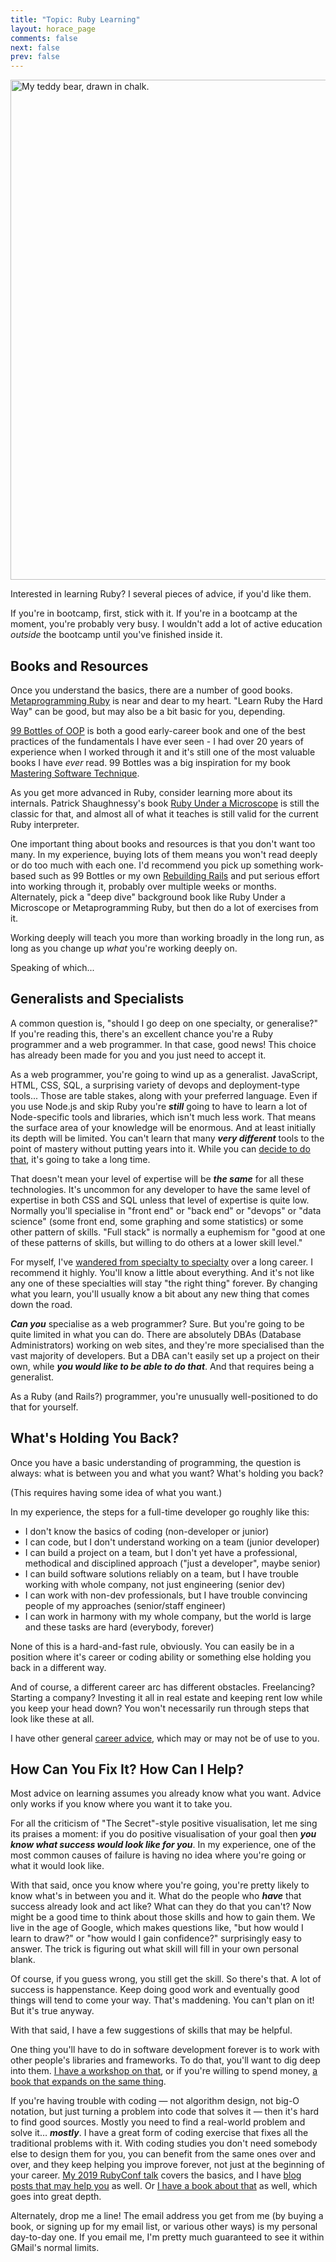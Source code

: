 ```yaml
---
title: "Topic: Ruby Learning"
layout: horace_page
comments: false
next: false
prev: false
---
```


<img src="/images/SuperPrincess.png#right" width="600" height="800" alt="My teddy bear, drawn in chalk."> </img>

Interested in learning Ruby? I several pieces of advice, if you'd like them.

If you're in bootcamp, first, stick with it. If you're in a bootcamp at the moment, you're probably very busy. I wouldn't add a lot of active education *outside* the bootcamp until you've finished inside it.

## Books and Resources

Once you understand the basics, there are a number of good books. [Metaprogramming Ruby](https://pragprog.com/book/ppmetr2/metaprogramming-ruby-2) is near and dear to my heart. "Learn Ruby the Hard Way" can be good, but may also be a bit basic for you, depending.

[99 Bottles of OOP](https://www.sandimetz.com/99bottles) is both a good early-career book and one of the best practices of the fundamentals I have ever seen - I had over 20 years of experience when I worked through it and it's still one of the most valuable books I have *ever* read. 99 Bottles was a big inspiration for my book [Mastering Software Technique](https://software-technique.com).

As you get more advanced in Ruby, consider learning more about its internals. Patrick Shaughnessy's book [Ruby Under a Microscope](http://patshaughnessy.net/ruby-under-a-microscope) is still the classic for that, and almost all of what it teaches is still valid for the current Ruby interpreter.

One important thing about books and resources is that you don't want too many. In my experience, buying lots of them means you won't read deeply or do too much with each one. I'd recommend you pick up something work-based such as 99 Bottles or my own [Rebuilding Rails](https://rebuilding-rails.com) and put serious effort into working through it, probably over multiple weeks or months. Alternately, pick a "deep dive" background book like Ruby Under a Microscope or Metaprogramming Ruby, but then do a lot of exercises from it.

Working deeply will teach you more than working broadly in the long run, as long as you change up *what* you're working deeply on.

Speaking of which...

## Generalists and Specialists

A common question is, "should I go deep on one specialty, or generalise?" If you're reading this, there's an excellent chance you're a Ruby programmer and a web programmer. In that case, good news! This choice has already been made for you and you just need to accept it.

As a web programmer, you're going to wind up as a generalist. JavaScript, HTML, CSS, SQL, a surprising variety of devops and deployment-type tools... Those are table stakes, along with your preferred language. Even if you use Node.js and skip Ruby you're ***still*** going to have to learn a lot of Node-specific tools and libraries, which isn't much less work. That means the surface area of your knowledge will be enormous. And at least initially its depth will be limited. You can't learn that many ***very different*** tools to the point of mastery without putting years into it. While you can [decide to do that](http://codefol.io/posts/how-to-commit-to-mastery/), it's going to take a long time.

That doesn't mean your level of expertise will be ***the same*** for all these technologies. It's uncommon for any developer to have the same level of expertise in both CSS and SQL unless that level of expertise is quite low. Normally you'll specialise in "front end" or "back end" or "devops" or "data science" (some front end, some graphing and some statistics) or some other pattern of skills. "Full stack" is normally a euphemism for "good at one of these patterns of skills, but willing to do others at a lower skill level."

For myself, I've [wandered from specialty to specialty](http://codefol.io/portfolio/#fulltime) over a long career. I recommend it highly. You'll know a little about everything. And it's not like any one of these specialties will stay "the right thing" forever. By changing what you learn, you'll usually know a bit about any new thing that comes down the road.

***Can you*** specialise as a web programmer? Sure. But you're going to be quite limited in what you can do. There are absolutely DBAs (Database Administrators) working on web sites, and they're more specialised than the vast majority of developers. But a DBA can't easily set up a project on their own, while ***you would like to be able to do that***. And that requires being a generalist.

As a Ruby (and Rails?) programmer, you're unusually well-positioned to do that for yourself.

## What's Holding You Back?

Once you have a basic understanding of programming, the question is always: what is between you and what you want? What's holding you back?

(This requires having some idea of what you want.)

In my experience, the steps for a full-time developer go roughly like this:

* I don't know the basics of coding (non-developer or junior)
* I can code, but I don't understand working on a team (junior developer)
* I can build a project on a team, but I don't yet have a professional, methodical and disciplined approach ("just a developer", maybe senior)
* I can build software solutions reliably on a team, but I have trouble working with whole company, not just engineering (senior dev)
* I can work with non-dev professionals, but I have trouble convincing people of my approaches (senior/staff engineer)
* I can work in harmony with my whole company, but the world is large and these tasks are hard (everybody, forever)

None of this is a hard-and-fast rule, obviously. You can easily be in a position where it's career or coding ability or something else holding you back in a different way.

And of course, a different career arc has different obstacles. Freelancing? Starting a company? Investing it all in real estate and keeping rent low while you keep your head down? You won't necessarily run through steps that look like these at all.

I have other general [career advice](/topics/career), which may or may not be of use to you.

## How Can You Fix It? How Can I Help?

Most advice on learning assumes you already know what you want. Advice only works if you know where you want it to take you.

For all the criticism of "The Secret"-style positive visualisation, let me sing its praises a moment: if you do positive visualisation of your goal then ***you know what success would look like for you***. In my experience, one of the most common causes of failure is having no idea where you're going or what it would look like.

With that said, once you know where you're going, you're pretty likely to know what's in between you and it. What do the people who ***have*** that success already look and act like? What can they do that you can't? Now might be a good time to think about those skills and how to gain them. We live in the age of Google, which makes questions like, "but how would I learn to draw?" or "how would I gain confidence?" surprisingly easy to answer. The trick is figuring out what skill will fill in your own personal blank.

Of course, if you guess wrong, you still get the skill. So there's that. A lot of success is happenstance. Keep doing good work and eventually good things will tend to come your way. That's maddening. You can't plan on it! But it's true anyway.

With that said, I have a few suggestions of skills that may be helpful.

One thing you'll have to do in software development forever is to work with other people's libraries and frameworks. To do that, you'll want to dig deep into them. [I have a workshop on that](https://speakerdeck.com/noahgibbs/build-your-own-framework-to-understand-rails-magic), or if you're willing to spend money, [a book that expands on the same thing](https://rebuilding-rails.com).

If you're having trouble with coding &mdash; not algorithm design, not big-O notation, but just turning a problem into code that solves it &mdash; then it's hard to find good sources. Mostly you need to find a real-world problem and solve it&hellip; ***mostly***. I have a great form of coding exercise that fixes all the traditional problems with it. With coding studies you don't need somebody else to design them for you, you can benefit from the same ones over and over, and they keep helping you improve forever, not just at the beginning of your career. [My 2019 RubyConf talk](https://www.youtube.com/watch?v=33fAzjOTaDE) covers the basics, and I have [blog posts that may help you](https://codefol.io/posts/a-simple-coding-exercise/) as well. Or [I have a book about that](https://software-technique.com) as well, which goes into great depth.

Alternately, drop me a line! The email address you get from me (by buying a book, or signing up for my email list, or various other ways) is my personal day-to-day one. If you email me, I'm pretty much guaranteed to see it within GMail's normal limits.
